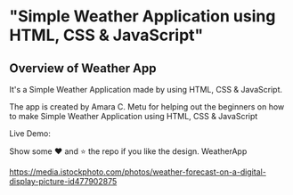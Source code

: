 # "Simple Weather Application using HTML, CSS & JavaScript"

## Overview of Weather App

It's a Simple Weather Application made by using HTML, CSS & JavaScript.


The app is created by Amara C. Metu for helping out the beginners on how to make Simple Weather Application using HTML, CSS & JavaScript

Live Demo: 

Show some ❤️ and ⭐ the repo if you like the design.
WeatherApp


https://media.istockphoto.com/photos/weather-forecast-on-a-digital-display-picture-id477902875
